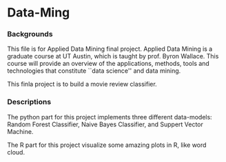 # Data-Ming

### Backgrounds
This file is for Applied Data Mining final project.
Applied Data Mining is a graduate course at UT Austin, which is taught by prof. Byron Wallace. This course will provide an overview of the applications, methods, tools and technologies that constitute ``data science'' and data mining.

This finla project is to build a movie review classifier.


### Descriptions
The python part for this project implements three different data-models: Random Forest Classifier, Naive Bayes Classifier, and Suppert Vector Machine.

The R part for this project visualize some amazing plots in R, like word cloud.
